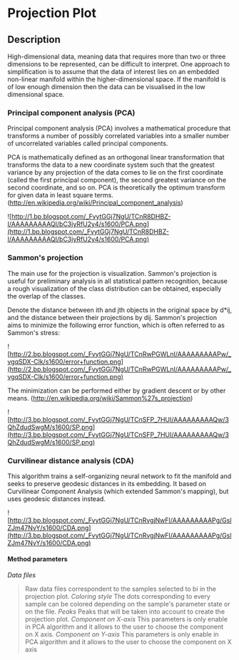 # Projection Plot #

## Description ##

High-dimensional data, meaning data that requires more than two or three dimensions to be represented, can be difficult to interpret. One approach to simplification is to assume that the data of interest lies on an embedded non-linear manifold within the higher-dimensional space. If the manifold is of low enough dimension then the data can be visualised in the low dimensional space.


### Principal component analysis (PCA) ###

Principal component analysis (PCA) involves a mathematical procedure that transforms a number of possibly correlated variables into a smaller number of uncorrelated variables called principal components.

PCA is mathematically defined as an orthogonal linear transformation that transforms the data to a new coordinate system such that the greatest variance by any projection of the data comes to lie on the first coordinate (called the first principal component), the second greatest variance on the second coordinate, and so on. PCA is theoretically the optimum transform for given data in least square terms. (http://en.wikipedia.org/wiki/Principal_component_analysis)

![http://1.bp.blogspot.com/_FvytGGj7NgU/TCnR8DHBZ-I/AAAAAAAAAQI/bC3jyRfU2y4/s1600/PCA.png](http://1.bp.blogspot.com/_FvytGGj7NgU/TCnR8DHBZ-I/AAAAAAAAAQI/bC3jyRfU2y4/s1600/PCA.png)

### Sammon's projection ###

The main use for the projection is visualization. Sammon's projection is useful for preliminary analysis in all statistical pattern recognition, because a rough visualization of the class distribution can be obtained, especially the overlap of the classes.

Denote the distance between ith and jth objects in the original space by d\*ij, and the distance between their projections by dij. Sammon's projection aims to minimize the following error function, which is often referred to as Sammon's stress:

![http://2.bp.blogspot.com/_FvytGGj7NgU/TCnRwPGWLnI/AAAAAAAAAPw/_vgqSDX-Clk/s1600/error+function.png](http://2.bp.blogspot.com/_FvytGGj7NgU/TCnRwPGWLnI/AAAAAAAAAPw/_vgqSDX-Clk/s1600/error+function.png)

The minimization can be performed either by gradient descent or by other means. (http://en.wikipedia.org/wiki/Sammon%27s_projection)

![http://3.bp.blogspot.com/_FvytGGj7NgU/TCnSFP_7HUI/AAAAAAAAAQw/3QhZdudSwgM/s1600/SP.png](http://3.bp.blogspot.com/_FvytGGj7NgU/TCnSFP_7HUI/AAAAAAAAAQw/3QhZdudSwgM/s1600/SP.png)

### Curvilinear distance analysis (CDA) ###

This algorithm trains a self-organizing neural network to fit the manifold and seeks to preserve geodesic distances in its embedding. It based on Curvilinear Component Analysis (which extended Sammon's mapping), but uses geodesic distances instead.

![http://3.bp.blogspot.com/_FvytGGj7NgU/TCnRvgjNwFI/AAAAAAAAAPg/GslZJm47NvY/s1600/CDA.png](http://3.bp.blogspot.com/_FvytGGj7NgU/TCnRvgjNwFI/AAAAAAAAAPg/GslZJm47NvY/s1600/CDA.png)

#### Method parameters ####

_Data files_
> Raw data files correspondent to the samples selected to bi in the projection plot.
_Coloring style_
> The dots corresponding to every sample can be colored depending on the sample's parameter state or on the file.
_Peaks_
> Peaks that will be taken into account to create the projection plot.
_Component on X-axis_
> This parameters is only enable in PCA algorithm and it allows to the user to choose the component on X axis.
_Component on Y-axis_
> This parameters is only enable in PCA algorithm and it allows to the user to choose the component on X axis